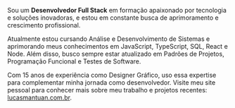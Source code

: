 Sou um **Desenvolvedor Full Stack** em formação apaixonado por tecnologia e soluções inovadoras, e estou em constante busca de aprimoramento e crescimento profissional.

Atualmente estou cursando Análise e Desenvolvimento de Sistemas e aprimorando meus conhecimentos em JavaScript, TypeScript, SQL, React e Node. Além disso, busco sempre estar atualizado em Padrões de Projetos, Programação Funcional e Testes de Software.

Com 15 anos de experiência como Designer Gráfico, uso essa expertise para complementar minha jornada como desenvolvedor. Visite meu site pessoal para conhecer mais sobre meu trabalho e projetos recentes: [lucasmantuan.com.br](https://lucasmantuan.com.br).
